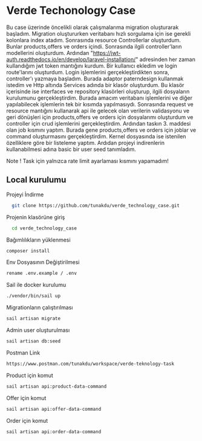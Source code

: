 
# Verde Techonology Case 

Bu case üzerinde öncelikli olarak çalışmalarıma migration oluşturarak başladım. Migration oluştururken veritabanı hızlı sorgulama için ise gerekli kolonlara index atadım. Sonrasında resource Controllerlar oluşturdum. Bunlar products,offers ve orders içindi. Sonrasında ilgili controller'ların modellerini oluşturdum. Ardından "https://jwt-auth.readthedocs.io/en/develop/laravel-installation/" adresinden her zaman kullandığım jwt token mantığını kurdum. Bir kullanıcı ekledim ve login route'larını oluşturdum. Login işlemlerini gerçekleştirdikten sonra, controller'ı yazmaya başladım. Burada adaptor paterndesign kullanmak istedim ve Http altında Services adında bir klasör oluşturdum. Bu klasör içerisinde ise interfaces ve repository klasörleri oluşturup, ilgili dosyaların kurulumunu gerçekleştirdim. Burada amacım veritabanı işlemlerini ve diğer yapılabilecek işlemlerin tek bir kısımda yapılmasıydı. Sonrasında request ve resource mantığını kullanarak api ile gelecek olan verilerin validasyonu ve geri dönüşleri için products,offers ve orders için dosyalarımı oluşturdum ve controller için crud işlemlerini gerçekleştirdim. Ardından taskın 3. maddesi olan job kısmını yaptım. Burada gene products,offers ve orders için joblar ve command oluşturmasını gerçekleştirdim. Kernel dosyasında ise istenilen özelliklere göre bir listeleme yaptım. Ardıdan projeyi indirenlerin kullanabilmesi adına basic bir user seed tanımladım. 

Note ! 
 Task için yalnızca rate limit ayarlaması kısmını yapamadım!

## Local kurulumu

Projeyi İndirme  

~~~bash  
  git clone https://github.com/tunakdu/verde_technology_case.git
~~~

Projenin klasörüne giriş  

~~~bash  
  cd verde_technology_case
~~~

Bağımlılıkların yüklenmesi 

~~~bash  
composer install
~~~

Env Dosyasının Değiştirilmesi 

~~~bash  
rename .env.example / .env
~~~

Sail ile docker kurulumu  

~~~bash  
./vendor/bin/sail up
~~~

Migrationların çalıştırılması

~~~bash  
sail artisan migrate
~~~

Admin user oluşturulması

~~~bash  
sail artisan db:seed
~~~

Postman Link

~~~bash  
https://www.postman.com/tunakdu/workspace/verde-teknology-task
~~~


Product için komut 

~~~bash  
sail artisan api:product-data-command
~~~

Offer için komut 

~~~bash  
sail artisan api:offer-data-command
~~~

Order için komut 

~~~bash  
sail artisan api:order-data-command
~~~
